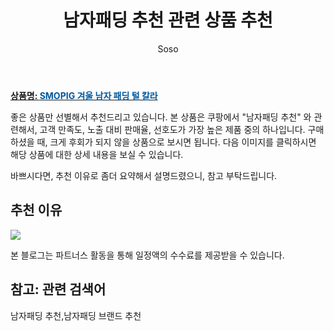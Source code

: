 ﻿---
layout: post
title:  "남자패딩 추천 관련 상품 추천"
author: Soso
categories: [ 패션의류 ]
tags: [남자패딩 추천,남자패딩 브랜드 추천]
image: https://ads-partners.coupang.com/image1/SieDJxg3mSJQW6LfSqoB8dBiRYc5WI6MXEP8B9WEb9JTHKSchcNW8HQtAJwZEJvcU4ZxBRePZuZjioSy7Z3dv__gyHcUYXIbu27O3EaN5kE2BkkEn9zxxAniMQzRMjPlrHbVUxGs_35vLheK7G0zD3h3WhRqua1sJYYgiXPRGSC60MUFo-vwWmqoiHbcwyl2ptvgUTgL1nsPAek2RbC2L4N7Xg_BAHuoiSSIEIAewvis6n0VUyBc_HDh_oSw2P6SZySdpAojNLFImuda8vLZp-SrzU1UhdNgrt3EOFLEnSuD 
description: "쿠팡에서 남자패딩 추천 관련 상품으로 가장 고객 선호도가 높은 제품 중 하나입니다."
---

<a href="https://link.coupang.com/re/AFFSDP?lptag=AF5673682&pageKey=6253808271&itemId=12691525776&vendorItemId=87730946994&traceid=V0-153-582de69b225a9345&requestid=20231116175655897213241398&token=31850C%7CMIXED"><b>상품명: <font color='#01579B'>SMOPIG 겨울 남자 패딩 털 칼라</font></b></a>

좋은 상품만 선별해서 추천드리고 있습니다.
본 상품은 쿠팡에서 "남자패딩 추천" 와 관련해서, 고객 만족도, 노출 대비 판매율, 선호도가 가장 높은 제품 중의 하나입니다.
구매하셨을 때, 크게 후회가 되지 않을 상품으로 보시면 됩니다. 
다음 이미지를 클릭하시면 해당 상품에 대한 상세 내용을 보실 수 있습니다.

바쁘시다면, 추천 이유로 좀더 요약해서 설명드렸으니, 참고 부탁드립니다.

## 추천 이유 

<a href="https://link.coupang.com/re/AFFSDP?lptag=AF5673682&pageKey=6253808271&itemId=12691525776&vendorItemId=87730946994&traceid=V0-153-582de69b225a9345&requestid=20231116175655897213241398&token=31850C%7CMIXED"><img src="https://thumbnail7.coupangcdn.com/thumbnails/remote/q89/image/vendor_inventory/0000/banner/BANNER_TOP_NONE_CE_BADGE_V2.png"></a> 

본 블로그는 파트너스 활동을 통해 일정액의 수수료를 제공받을 수 있습니다.

## 참고: 관련 검색어    
남자패딩 추천,남자패딩 브랜드 추천